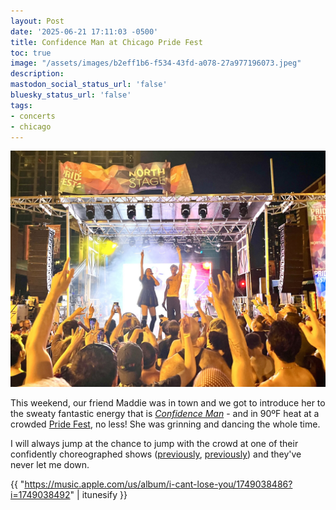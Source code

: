 ```yaml
---
layout: Post
date: '2025-06-21 17:11:03 -0500'
title: Confidence Man at Chicago Pride Fest
toc: true
image: "/assets/images/b2eff1b6-f534-43fd-a078-27a977196073.jpeg"
description:
mastodon_social_status_url: 'false'
bluesky_status_url: 'false'
tags:
- concerts
- chicago
---
```



![Confidence Man at Chicago Pride Fest 2025](/assets/images/b2eff1b6-f534-43fd-a078-27a977196073.jpeg)

This weekend, our friend Maddie was in town and we got to introduce her to the sweaty fantastic energy that is [_Confidence Man_](https://www.confidenceman.com.au) - and in 90ºF heat at a crowded [Pride Fest](https://northalsted.com/main-events/chicago-pride-fest/), no less! She was grinning and dancing the whole time.

I will always jump at the chance to jump with the crowd at one of their confidently choreographed shows ([previously](https://www.joshbeckman.org/blog/blog/attending/confidence-man-at-subterranean), [previously](https://www.joshbeckman.org/blog/attending/confidence-man-at-lincoln-hall)) and they've never let me down.

{{ "https://music.apple.com/us/album/i-cant-lose-you/1749038486?i=1749038492" | itunesify }}
